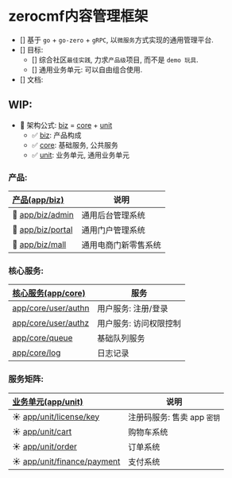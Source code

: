 # zerocmf内容管理框架

- [] 基于 `go` + `go-zero` + `gRPC`, 以`微服务`方式实现的通用管理平台.
- [] 目标:
    - [] 综合社区`最佳实践`, 力求`产品级`项目, 而不是 `demo 玩具`.
    - [] 通用业务单元: 可以自由组合使用.
- [] 文档:

## WIP:

- 🚀 架构公式: [biz](app/biz) = [core](app/core) + [unit](app/unit)
    - ✅ [biz](app/biz): 产品构成
    - ✅ [core](app/core): 基础服务, 公共服务
    - ✅ [unit](app/unit): 业务单元, 通用业务单元

### 产品:

| [产品(app/biz) ](app/biz)             | 说明         |
|:------------------------------------|------------|
| 💖 [app/biz/admin](app/biz/admin)   | 通用后台管理系统   |
| 💖 [app/biz/portal](app/biz/portal) | 通用门户管理系统   |
| 💖 [app/biz/mall](app/biz/mall)     | 通用电商门新零售系统 |

### 核心服务:

| [核心服务(app/core)](app/core)                 | 服务           |
|:-------------------------------------------|--------------|
| [app/core/user/authn](app/core/user/authn) | 用户服务: 注册/登录  |
| [app/core/user/authz](app/core/user/authz) | 用户服务: 访问权限控制 |
| [app/core/queue](app/core/queue)           | 基础队列服务       |
| [app/core/log](app/core/log)               | 日志记录         |


### 服务矩阵:

| [业务单元(app/unit)](app/unit)                              | 说明                 |
|:--------------------------------------------------------|--------------------|
| ☀️ [app/unit/license/key](app/unit/license/key)         | 注册码服务: 售卖 app `密钥` |
| ☀️ [app/unit/cart](app/unit/cart)                       | 购物车系统              |
| ☀️ [app/unit/order](app/unit/order)                     | 订单系统               |
| ☀️ [app/unit/finance/payment](app/unit/finance/payment) | 支付系统               |
